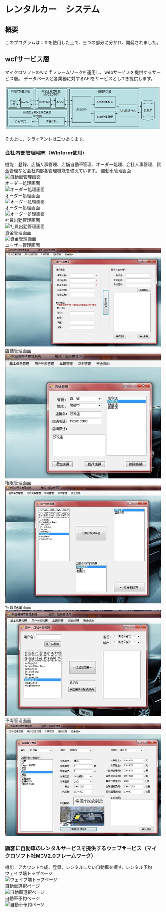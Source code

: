 # レンタルカー　システム  

## 概要 
このプログラムはｃ＃を使用した上で、三つの部分に分かれ、開発されました。  

## wcfサービス層
マイクロソフトのｗｃｆフレームワークを運用し、webサービスを提供するサービス層。
データベースと各業務に対するAPIをサービスとしてき提供します。

![システム構造（中国語）](Images/１８.png)  

その上に、クライアントは二つあります。  
### 会社内部管理端末（Winform使用）  
機能：登録、店舗人事管理、店舗自動車管理、オーダー処理、会社人事管理、資金管理など会社内部各管理機能を備えています。
自動車管理画面  
![自動車管理画面](Images/４.jpg)  
オーダー処理画面  
![オーダー処理画面](Images/５.jpg)  
オーダー処理画面  
![オーダー処理画面](Images/６.jpg)  
オーダー処理画面  
![オーダー処理画面](Images/７.jpg)  
社員出勤管理画面  
![社員出勤管理画面](Images/８.jpg)  
資金管理画面  
![資金管理画面](Images/９.jpg)  
ユーザー管理画面  
![ユーザー管理画面](Images/１０.jpg)  
店舗管理画面  
![店舗管理画面](Images/１１.jpg)  
権限管理画面  
![権限管理画面](Images/１２.jpg)  
社員配属画面  
![社員配属画面](Images/１３.jpg)  
車両管理画面  
![車両管理画面](Images/１４.jpg)  


### 顧客に自動車のレンタルサービスを提供するウェブサービス（マイクロソフト社MCV2.0フレームワーク）

機能：アカウント作成、登録、レンタルしたい自動車を探す、レンタル予約  
ウェイブ端トップページ  
![ウェイブ端トップページ](Images/１.jpg)  
自動車選択ページ  
![自動車選択ページ](Images/２.jpg)  
自動車予約ページ  
![自動車予約ページ](Images/３.jpg)  


